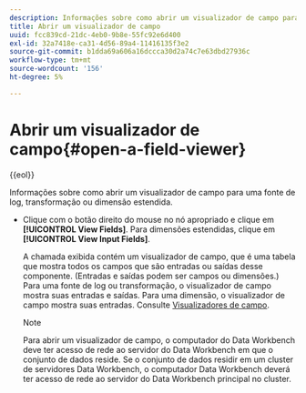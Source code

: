 ```yaml
---
description: Informações sobre como abrir um visualizador de campo para uma fonte de log, transformação ou dimensão estendida.
title: Abrir um visualizador de campo
uuid: fcc839cd-21dc-4eb0-9b8e-55fc92e6d400
exl-id: 32a7418e-ca31-4d56-89a4-11416135f3e2
source-git-commit: b1dda69a606a16dccca30d2a74c7e63dbd27936c
workflow-type: tm+mt
source-wordcount: '156'
ht-degree: 5%

---
```


# Abrir um visualizador de campo{#open-a-field-viewer}

{{eol}}

Informações sobre como abrir um visualizador de campo para uma fonte de log, transformação ou dimensão estendida.

* Clique com o botão direito do mouse no nó apropriado e clique em **[!UICONTROL View Fields]**. Para dimensões estendidas, clique em **[!UICONTROL View Input Fields]**.

   A chamada exibida contém um visualizador de campo, que é uma tabela que mostra todos os campos que são entradas ou saídas desse componente. (Entradas e saídas podem ser campos ou dimensões.) Para uma fonte de log ou transformação, o visualizador de campo mostra suas entradas e saídas. Para uma dimensão, o visualizador de campo mostra suas entradas. Consulte [Visualizadores de campo](../../../../../home/c-get-started/c-admin-intrf/c-dataset-mgrs/c-fld-vwrs/c-fld-vwrs.md#concept-194cb94501564145ae059e53c0e4bec3).

   >[!NOTE]
   >
   >Para abrir um visualizador de campo, o computador do Data Workbench deve ter acesso de rede ao servidor do Data Workbench em que o conjunto de dados reside. Se o conjunto de dados residir em um cluster de servidores Data Workbench, o computador Data Workbench deverá ter acesso de rede ao servidor do Data Workbench principal no cluster.
